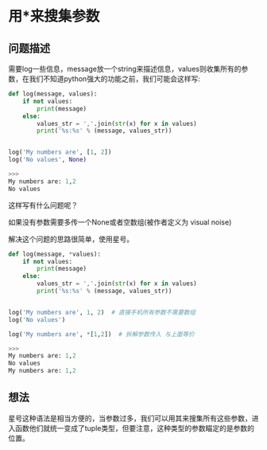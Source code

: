 # 用*来搜集参数 

## 问题描述

需要log一些信息，message放一个string来描述信息，values则收集所有的参数，在我们不知道python强大的功能之前，我们可能会这样写:

```python
def log(message, values):
    if not values:
        print(message)
    else:
        values_str = ','.join(str(x) for x in values)
        print('%s:%s' % (message, values_str))


log('My numbers are', [1, 2])
log('No values', None)

>>>
My numbers are: 1,2
No values
```

这样写有什么问题呢？

如果没有参数需要多传一个None或者空数组(被作者定义为 visual noise)

解决这个问题的思路很简单，使用星号。

```python
def log(message, *values):
    if not values:
        print(message)
    else:
        values_str = ','.join(str(x) for x in values)
        print('%s:%s' % (message, values_str))


log('My numbers are', 1, 2)  # 直接手机所有参数不需要数组
log('No values')

log('My numbers are', *[1,2])  # 拆解参数传入 与上面等价

>>>
My numbers are: 1,2
No values
My numbers are: 1,2
```

## 想法

星号这种语法是相当方便的，当参数过多，我们可以用其来搜集所有这些参数，进入函数他们就统一变成了tuple类型，但要注意，这种类型的参数瞄定的是参数的位置。
